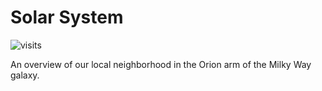 # Solar System

![visits](https://visit-counter.vercel.app/counter.png?page=https%3A%2F%2Fgithub.com%2FPrakasRavichandran%2FSolar-System&s=40&c=00ff00&bg=00000000&no=2&ff=digi&tb=&ta=)

An overview of our local neighborhood in the Orion arm of the Milky Way galaxy.

